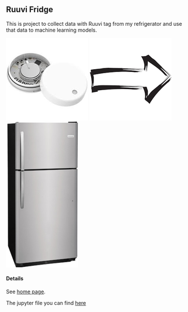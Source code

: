 ## Ruuvi Fridge

This is project to collect data with Ruuvi tag from my refrigerator and use that data to machine learning models.

![alt text](https://github.com/kilkki/ruuvi-fridge/blob/master/images/ruuvitag.jpg "Ruuvi")
![alt text](https://github.com/kilkki/ruuvi-fridge/blob/master/images/arrow.png "Ruuvi")
![alt text](https://github.com/kilkki/ruuvi-fridge/blob/master/images/fridge.jpg "Ruuvi")


#### Details

See [home page](https://kilkki.github.io/ruuvi-fridge/).

The jupyter file you can find [here](https://github.com/kilkki/ruuvi-fridge/blob/master/Ruuvi%20predict.ipynb)

